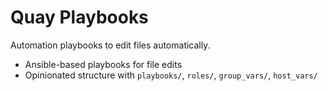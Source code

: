 # Quay Playbooks

Automation playbooks to edit files automatically.

- Ansible-based playbooks for file edits
- Opinionated structure with `playbooks/`, `roles/`, `group_vars/`, `host_vars/`

